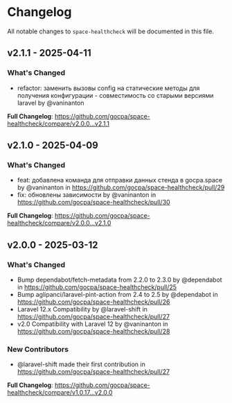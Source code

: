 # Changelog

All notable changes to `space-healthcheck` will be documented in this file.

## v2.1.1 - 2025-04-11

### What's Changed

* refactor: заменить вызовы config на статические методы для получения конфигурации - совместимость со старыми версиями laravel by @vaninanton

**Full Changelog**: https://github.com/gocpa/space-healthcheck/compare/v2.0.0...v2.1.1

## v2.1.0 - 2025-04-09

### What's Changed

* feat: добавлена команда для отправки данных стенда в gocpa.space  by @vaninanton in https://github.com/gocpa/space-healthcheck/pull/29
* fix: обновлены зависимости by @vaninanton in https://github.com/gocpa/space-healthcheck/pull/30

**Full Changelog**: https://github.com/gocpa/space-healthcheck/compare/v2.0.0...v2.1.0

## v2.0.0 - 2025-03-12

### What's Changed

* Bump dependabot/fetch-metadata from 2.2.0 to 2.3.0 by @dependabot in https://github.com/gocpa/space-healthcheck/pull/25
* Bump aglipanci/laravel-pint-action from 2.4 to 2.5 by @dependabot in https://github.com/gocpa/space-healthcheck/pull/26
* Laravel 12.x Compatibility by @laravel-shift in https://github.com/gocpa/space-healthcheck/pull/27
* v2.0 Compatibility with Laravel 12 by @vaninanton in https://github.com/gocpa/space-healthcheck/pull/28

### New Contributors

* @laravel-shift made their first contribution in https://github.com/gocpa/space-healthcheck/pull/27

**Full Changelog**: https://github.com/gocpa/space-healthcheck/compare/v1.0.17...v2.0.0
